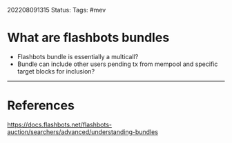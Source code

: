 202208091315
Status: 
Tags: #mev

# What are flashbots bundles
- Flashbots bundle is essentially a multicall?
- Bundle can include other users pending tx from mempool and specific target blocks for inclusion?







---
# References
https://docs.flashbots.net/flashbots-auction/searchers/advanced/understanding-bundles
